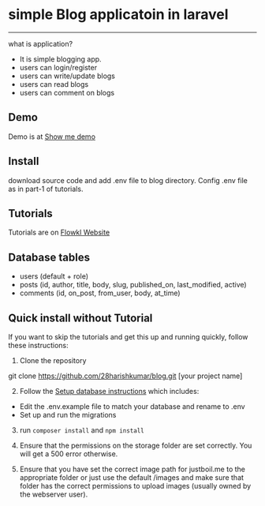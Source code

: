 # simple Blog applicatoin in laravel
------------
what is application?
* It is simple blogging app.
* users can login/register
* users can write/update blogs
* users can read blogs
* users can comment on blogs

Demo
------------
Demo is at [Show me demo](https://sweet-blog.herokuapp.com/)

Install
------------
download source code and add .env file to blog directory. Config .env file as in part-1 of tutorials.

Tutorials
------------
Tutorials are on [Flowkl Website](https://www.flowkl.com/tutorial/web-development/simple-blog-application-in-laravel-7/)

Database tables
------------
* users (default + role)
* posts (id, author, title, body, slug, published_on, last_modified, active)
* comments (id, on_post, from_user, body, at_time)

Quick install without Tutorial
------------
If you want to skip the tutorials and get this up and running quickly, follow these instructions:

1.  Clone the repository

  git clone https://github.com/28harishkumar/blog.git [your project name]

2.  Follow the [Setup database instructions](https://www.flowkl.com/tutorial/web-development/simple-blog-application-in-laravel-7/simple-blog-application-in-laravel-5-part-1-setup-database) which includes:

  * Edit the .env.example file to match your database and rename to .env
  * Set up and run the migrations
3. run `composer install` and `npm install`
4. Ensure that the permissions on the storage folder are set correctly. You will get a 500 error otherwise.

5. Ensure that you have set the correct image path for justboil.me to the appropriate folder or just use the default /images and make sure that folder has the correct permissions to upload images (usually owned by the webserver user).

